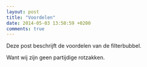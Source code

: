```yaml
---
layout: post
title: "Voordelen"
date: 2014-05-03 13:50:59 +0200
comments: true
---
```

Deze post beschrijft de voordelen van de filterbubbel.
<!-- more -->
Want wij zijn geen partijdige rotzakken.